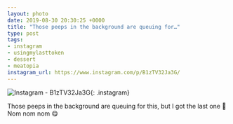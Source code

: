 ```yaml
---
layout: photo
date: 2019-08-30 20:30:25 +0000
title: "Those peeps in the background are queuing for…"
type: post
tags:
- instagram
- usingmylasttoken
- dessert
- meatopia
instagram_url: https://www.instagram.com/p/B1zTV32Ja3G/
---
```


![Instagram - B1zTV32Ja3G](https://colinseymour.co.uk/img/B1zTV32Ja3G.jpg){: .instagram}

Those peeps in the background are queuing for this, but I got the last one 🤣 Nom nom nom 😋   
